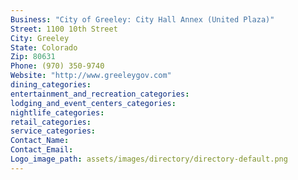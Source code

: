 ```yaml
---
Business: "City of Greeley: City Hall Annex (United Plaza)"
Street: 1100 10th Street
City: Greeley
State: Colorado
Zip: 80631
Phone: (970) 350-9740
Website: "http://www.greeleygov.com"
dining_categories: 
entertainment_and_recreation_categories: 
lodging_and_event_centers_categories: 
nightlife_categories: 
retail_categories: 
service_categories: 
Contact_Name: 
Contact_Email: 
Logo_image_path: assets/images/directory/directory-default.png
---
```


